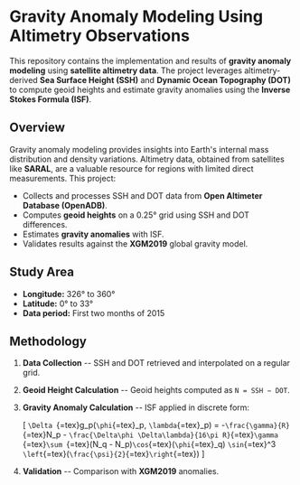 # Gravity Anomaly Modeling Using Altimetry Observations

This repository contains the implementation and results of **gravity
anomaly modeling** using **satellite altimetry data**. The project
leverages altimetry-derived **Sea Surface Height (SSH)** and **Dynamic
Ocean Topography (DOT)** to compute geoid heights and estimate gravity
anomalies using the **Inverse Stokes Formula (ISF)**.

## Overview

Gravity anomaly modeling provides insights into Earth's internal mass
distribution and density variations. Altimetry data, obtained from
satellites like **SARAL**, are a valuable resource for regions with
limited direct measurements. This project:
- Collects and processes SSH and DOT data from **Open Altimeter Database
(OpenADB)**.
- Computes **geoid heights** on a 0.25° grid using SSH and DOT
differences.
- Estimates **gravity anomalies** with ISF.
- Validates results against the **XGM2019** global gravity model.

## Study Area

-   **Longitude:** 326° to 360°
-   **Latitude:** 0° to 33°
-   **Data period:** First two months of 2015

## Methodology

1.  **Data Collection** -- SSH and DOT retrieved and interpolated on a
    regular grid.

2.  **Geoid Height Calculation** -- Geoid heights computed as
    `N = SSH − DOT`.

3.  **Gravity Anomaly Calculation** -- ISF applied in discrete form:

    \[ `\Delta `{=tex}g_p(`\phi`{=tex}\_p, `\lambda`{=tex}\_p) =
    -`\frac{\gamma}{R}`{=tex}N_p -
    `\frac{\Delta\phi \Delta\lambda}{16\pi R}`{=tex}`\gamma `{=tex}`\sum `{=tex}(N_q -
    N_p)`\cos`{=tex}(`\phi`{=tex}\_q) `\sin`{=tex}\^3
    `\left`{=tex}(`\frac{\psi}{2}`{=tex}`\right`{=tex}) \]

4.  **Validation** -- Comparison with **XGM2019** anomalies.



